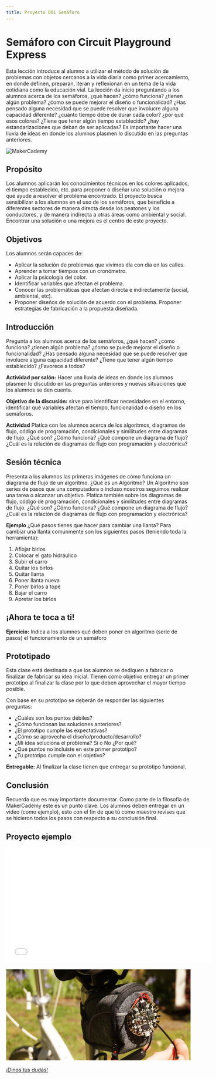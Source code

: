 ```yaml
---
title: Proyecto 001 Semáforo
---
```


# Semáforo con Circuit Playground Express

Esta lección introduce al alumno a utilizar el método de solución de problemas con objetos cercanos a la vida diaria como primer acercamiento, en donde definen, preparan, iteran y reflexionan en un tema de la vida cotidiana como la educación vial. La lección da inicio preguntando a los alumnos acerca de los semáforos, ¿qué hacen? ¿cómo funciona? ¿tienen algún problema? ¿ćomo se puede mejorar el diseño o funcionalidad? ¿Has pensado alguna necesidad que se puede resolver que involucre alguna capacidad diferente? ¿cuánto tiempo debe de durar cada color? ¿por qué esos colores? ¿Tiene que tener algún tiempo establecido? ¿hay estandarizaciones que deban de ser aplicadas? Es importante hacer una lluvia de ideas en donde los alumnos plasmen lo discutido en las preguntas anteriores.

![MakerCademy](https://media.giphy.com/media/dYnpeJQXUUct2U8BAh/giphy.gif?access_token=be806810-44bc-49aa-b092-942d156ae3e0)

## Propósito
Los alumnos aplicarán los conocimientos técnicos en los colores aplicados, el tiempo establecido, etc. para proponer o diseñar una solución  o mejora que ayude a resolver el problema encontrado. El proyecto busca sensibilizar a los alumnos en el uso de los semáforos, que beneficie a diferentes sectores de manera directa desde los peatones y los conductores,  y de manera indirecta a otras áreas como ambiental y social. Encontrar una solución o una mejora es el centro de este proyecto.

## Objetivos
Los alumnos serán capaces de: 
- Aplicar la solución de problemas que vivimos día con día en las calles. 
- Aprender a tomar tiempos con un cronómetro. 
- Aplicar la psicología del color. 
- Identificar variables que afectan el problema. 
- Conocer las problemáticas que afectan directa e indirectamente (social, ambiental, etc). 
- Proponer diseños de solución de acuerdo con el problema. Proponer estrategias de fabricación a la propuesta diseñada.

## Introducción
Pregunta a los alumnos acerca de los semáforos, ¿qué hacen? ¿cómo funciona? ¿tienen algún problema? ¿ćomo se puede mejorar el diseño o funcionalidad? ¿Has pensado alguna necesidad que se puede resolver que involucre alguna capacidad diferente? ¿Tiene que tener algún tiempo establecido? ¿Favorece a todos?

**Actividad por salón:** Hacer una lluvia de ideas en donde los alumnos plasmen lo discutido en las preguntas anteriores y nuevas situaciones que los alumnos se den cuenta.

**Objetivo de la discusión:** sirve para identificar necesidades en el entorno, identificar qué variables afectan el tiempo, funcionalidad o diseño en los semáforos.

**Actividad** Platíca con los alumnos acerca de los algoritmos, diagramas de flujo, código de programación, condicionales y similitudes entre diagramas de flujo. ¿Qué son? ¿Cómo funciona? ¿Qué compone un diagrama de flujo? ¿Cuál es la relación de diagramas de flujo con programación y electrónica?

## Sesión técnica
Presenta a los alumnos las primeras imágenes de cómo funciona un diagrama de flujo de un algoritmo.
¿Qué es un Algoritmo? Un Algoritmo son series de pasos que una computadora o incluso nosotros seguimos realizar una tarea o alcanzar un objetivo.
Platica también sobre los diagramas de flujo, código de programación, condicionales y similitudes entre diagramas de flujo. ¿Qué son? ¿Cómo funciona? ¿Qué compone un diagrama de flujo? ¿Cuál es la relación de diagramas de flujo con programación y electrónica?

**Ejemplo** 
¿Qué pasos tienes que hacer para cambiar una llanta? Para cambiar una llanta comúnmente son los siguientes pasos (teniendo toda la herramienta):
1. Aflojar birlos 
2. Colocar el gato hidráulico 
3. Subir el carro 
4. Quitar los birlos 
5. Quitar llanta 
6. Poner llanta nueva 
7. Poner birlos a tope 
8. Bajar el carro 
9. Apretar los birlos

## ¡Ahora te toca a ti!
**Ejercicio:** Indica a los alumnos qué deben poner en algoritmo (serie de pasos) el funcionamiento de un semáforo

## Prototipado

Esta clase está destinada a que los alumnos se dediquen a fabricar o finalizar de fabricar su idea inicial. Tienen como objetivo entregar un primer prototipo al finalizar la clase por lo que deben aprovechar el mayor tiempo posible.

Con base en su prototipo se deberán de responder las siguientes preguntas:
- ¿Cuáles son los puntos débiles? 
- ¿Cómo funcionan las soluciones anteriores? 
- ¿El prototipo cumple las expectativas? 
- ¿Cómo se aprovecha el diseño/producto/desarrollo? 
- ¿Mi idea soluciona el problema? Si o No ¿Por qué? 
- ¿Qué puntos no incluiste en este primer prototipo? 
- ¿Tu prototipo cumple con el objetivo? 


**Entregable:** Al finalizar la clase tienen que entregar su prototipo funcional.

## Conclusión
Recuerda que es muy importante documentar. Como parte de la filosofía de MakerCademy este es un punto clave. 
Los alumnos deben entregar en un video (como ejemplo), esto con el fin de que tú como maestro revises que se hicieron todos los pasos con respecto a su conclusión final.

## Proyecto ejemplo

<iframe width="560" height="315" src="//www.youtube.com/embed/l0JH4HzO2IU" frameborder="0" allowfullscreen></iframe>

<p><a href="https://learn.adafruit.com/circuit-playground-bike-light/overview"><img src="/img/banner_circuit.jpg" /></a></p>

<a class="btn btn-primary" target="_blank" href="http://www.makermex.com/forum/makercademy-124"> ¡Dinos tus dudas!</a>
